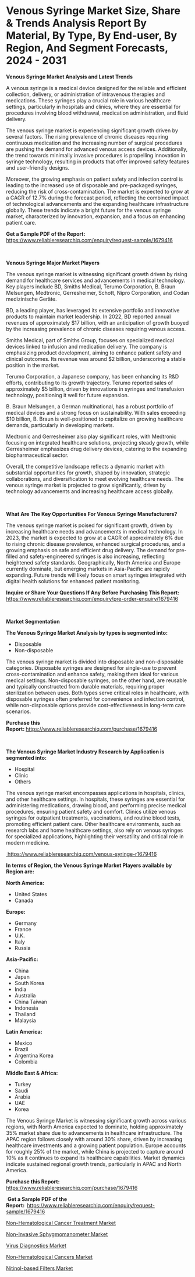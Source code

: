 <p><h1>Venous Syringe Market Size, Share & Trends Analysis Report By Material, By Type, By End-user, By Region, And Segment Forecasts, 2024 - 2031</h1></p><p><strong>Venous Syringe Market Analysis and Latest Trends</strong></p>
<p><p>A venous syringe is a medical device designed for the reliable and efficient collection, delivery, or administration of intravenous therapies and medications. These syringes play a crucial role in various healthcare settings, particularly in hospitals and clinics, where they are essential for procedures involving blood withdrawal, medication administration, and fluid delivery.</p><p>The venous syringe market is experiencing significant growth driven by several factors. The rising prevalence of chronic diseases requiring continuous medication and the increasing number of surgical procedures are pushing the demand for advanced venous access devices. Additionally, the trend towards minimally invasive procedures is propelling innovation in syringe technology, resulting in products that offer improved safety features and user-friendly designs. </p><p>Moreover, the growing emphasis on patient safety and infection control is leading to the increased use of disposable and pre-packaged syringes, reducing the risk of cross-contamination. The market is expected to grow at a CAGR of 12.7% during the forecast period, reflecting the combined impact of technological advancements and the expanding healthcare infrastructure globally. These trends indicate a bright future for the venous syringe market, characterized by innovation, expansion, and a focus on enhancing patient care.</p></p>
<p><strong>Get a Sample PDF of the Report:&nbsp;</strong> <a href="https://www.reliableresearchiq.com/enquiry/request-sample/1679416?utm_campaign=1132&utm_medium=2&utm_source=Github&utm_content=ia&utm_term=14102024&utm_id=venous-syringe">https://www.reliableresearchiq.com/enquiry/request-sample/1679416</a></p>
<p>&nbsp;</p>
<p><strong>Venous Syringe Major Market Players</strong></p>
<p><p>The venous syringe market is witnessing significant growth driven by rising demand for healthcare services and advancements in medical technology. Key players include BD, Smiths Medical, Terumo Corporation, B. Braun Melsungen, Medtronic, Gerresheimer, Schott, Nipro Corporation, and Codan medizinische Geräte.</p><p>BD, a leading player, has leveraged its extensive portfolio and innovative products to maintain market leadership. In 2022, BD reported annual revenues of approximately $17 billion, with an anticipation of growth buoyed by the increasing prevalence of chronic diseases requiring venous access.</p><p>Smiths Medical, part of Smiths Group, focuses on specialized medical devices linked to infusion and medication delivery. The company is emphasizing product development, aiming to enhance patient safety and clinical outcomes. Its revenue was around $2 billion, underscoring a stable position in the market.</p><p>Terumo Corporation, a Japanese company, has been enhancing its R&D efforts, contributing to its growth trajectory. Terumo reported sales of approximately $5 billion, driven by innovations in syringes and transfusion technology, positioning it well for future expansion.</p><p>B. Braun Melsungen, a German multinational, has a robust portfolio of medical devices and a strong focus on sustainability. With sales exceeding $10 billion, B. Braun is well-positioned to capitalize on growing healthcare demands, particularly in developing markets.</p><p>Medtronic and Gerresheimer also play significant roles, with Medtronic focusing on integrated healthcare solutions, projecting steady growth, while Gerresheimer emphasizes drug delivery devices, catering to the expanding biopharmaceutical sector.</p><p>Overall, the competitive landscape reflects a dynamic market with substantial opportunities for growth, shaped by innovation, strategic collaborations, and diversification to meet evolving healthcare needs. The venous syringe market is projected to grow significantly, driven by technology advancements and increasing healthcare access globally.</p></p>
<p>&nbsp;</p>
<p><strong>What Are The Key Opportunities For Venous Syringe Manufacturers?</strong></p>
<p><p>The venous syringe market is poised for significant growth, driven by increasing healthcare needs and advancements in medical technology. In 2023, the market is expected to grow at a CAGR of approximately 6% due to rising chronic disease prevalence, enhanced surgical procedures, and a growing emphasis on safe and efficient drug delivery. The demand for pre-filled and safety-engineered syringes is also increasing, reflecting heightened safety standards. Geographically, North America and Europe currently dominate, but emerging markets in Asia-Pacific are rapidly expanding. Future trends will likely focus on smart syringes integrated with digital health solutions for enhanced patient monitoring.</p></p>
<p><strong>Inquire or Share Your Questions If Any Before Purchasing This Report:</strong> <a href="https://www.reliableresearchiq.com/enquiry/pre-order-enquiry/1679416?utm_campaign=1132&utm_medium=2&utm_source=Github&utm_content=ia&utm_term=14102024&utm_id=venous-syringe">https://www.reliableresearchiq.com/enquiry/pre-order-enquiry/1679416</a></p>
<p>&nbsp;</p>
<p><strong>Market Segmentation</strong></p>
<p><strong>The Venous Syringe Market Analysis by types is segmented into:</strong></p>
<p><ul><li>Disposable</li><li>Non-disposable</li></ul></p>
<p><p>The venous syringe market is divided into disposable and non-disposable categories. Disposable syringes are designed for single-use to prevent cross-contamination and enhance safety, making them ideal for various medical settings. Non-disposable syringes, on the other hand, are reusable and typically constructed from durable materials, requiring proper sterilization between uses. Both types serve critical roles in healthcare, with disposable syringes often preferred for convenience and infection control, while non-disposable options provide cost-effectiveness in long-term care scenarios.</p></p>
<p><strong>Purchase this Report:&nbsp;</strong><a href="https://www.reliableresearchiq.com/purchase/1679416?utm_campaign=1132&utm_medium=2&utm_source=Github&utm_content=ia&utm_term=14102024&utm_id=venous-syringe">https://www.reliableresearchiq.com/purchase/1679416</a></p>
<p>&nbsp;</p>
<p><strong>The Venous Syringe Market Industry Research by Application is segmented into:</strong></p>
<p><ul><li>Hospital</li><li>Clinic</li><li>Others</li></ul></p>
<p><p>The venous syringe market encompasses applications in hospitals, clinics, and other healthcare settings. In hospitals, these syringes are essential for administering medications, drawing blood, and performing precise medical procedures, ensuring patient safety and comfort. Clinics utilize venous syringes for outpatient treatments, vaccinations, and routine blood tests, promoting efficient patient care. Other healthcare environments, such as research labs and home healthcare settings, also rely on venous syringes for specialized applications, highlighting their versatility and critical role in modern medicine.</p></p>
<p><a href="https://www.reliableresearchiq.com/venous-syringe-r1679416?utm_campaign=1132&utm_medium=2&utm_source=Github&utm_content=ia&utm_term=14102024&utm_id=venous-syringe">&nbsp;https://www.reliableresearchiq.com/venous-syringe-r1679416</a></p>
<p><strong>In terms of Region, the Venous Syringe Market Players available by Region are:</strong></p>
<p>
    <p> <strong> North America: </strong>
        <ul>
            <li>United States</li>
            <li>Canada</li>
        </ul>
        </p> 
    <p> <strong> Europe: </strong>
        <ul>
            <li>Germany</li>
            <li>France</li>
            <li>U.K.</li>
            <li>Italy</li>
            <li>Russia</li>
        </ul>
        </p> 
    <p> <strong> Asia-Pacific: </strong>
        <ul>
            <li>China</li>
            <li>Japan</li>
            <li>South Korea</li>
            <li>India</li>
            <li>Australia</li>
            <li>China Taiwan</li>
            <li>Indonesia</li>
            <li>Thailand</li>
            <li>Malaysia</li>
        </ul>
        </p> 
    <p> <strong> Latin America: </strong>
        <ul>
            <li>Mexico</li>
            <li>Brazil</li>
            <li>Argentina Korea</li>
            <li>Colombia</li>
        </ul>
        </p> 
    <p> <strong> Middle East & Africa: </strong>
        <ul>
            <li>Turkey</li>
            <li>Saudi</li>
            <li>Arabia</li>
            <li>UAE</li>
            <li>Korea</li>
        </ul>
    </p>
    </p>
<p><p>The Venous Syringe Market is witnessing significant growth across various regions, with North America expected to dominate, holding approximately 35% market share due to advancements in healthcare infrastructure. The APAC region follows closely with around 30% share, driven by increasing healthcare investments and a growing patient population. Europe accounts for roughly 25% of the market, while China is projected to capture around 10% as it continues to expand its healthcare capabilities. Market dynamics indicate sustained regional growth trends, particularly in APAC and North America.</p></p>
<p><strong>Purchase this Report: </strong><a href="https://www.reliableresearchiq.com/purchase/1679416?utm_campaign=1132&utm_medium=2&utm_source=Github&utm_content=ia&utm_term=14102024&utm_id=venous-syringe">https://www.reliableresearchiq.com/purchase/1679416</a></p>
<p>&nbsp;<strong>Get a Sample PDF of the Report:&nbsp;&nbsp;</strong><a href="https://www.reliableresearchiq.com/enquiry/request-sample/1679416?utm_campaign=1132&utm_medium=2&utm_source=Github&utm_content=ia&utm_term=14102024&utm_id=venous-syringe">https://www.reliableresearchiq.com/enquiry/request-sample/1679416</a></p>
<p><strong></strong></p>
<p><p><a href="https://www.linkedin.com/pulse/global-non-hematological-cancer-treatment-market-size-trends-fv5ec?utm_campaign=1132&utm_medium=2&utm_source=Github&utm_content=ia&utm_term=14102024&utm_id=venous-syringe">Non-Hematological Cancer Treatment Market</a></p><p><a href="https://www.linkedin.com/pulse/in-depth-analysis-global-non-invasive-sphygmomanometer-market-49ilc?utm_campaign=1132&utm_medium=2&utm_source=Github&utm_content=ia&utm_term=14102024&utm_id=venous-syringe">Non-Invasive Sphygmomanometer Market</a></p><p><a href="https://github.com/stumpefzclearez/Market-Research-Report-List-1/blob/main/virus-diagnostics-market.md?utm_campaign=1132&utm_medium=2&utm_source=Github&utm_content=ia&utm_term=14102024&utm_id=venous-syringe">Virus Diagnostics Market</a></p><p><a href="https://www.linkedin.com/pulse/global-non-hematological-cancers-nexus-sector-confluences-regional-bs2dc?utm_campaign=1132&utm_medium=2&utm_source=Github&utm_content=ia&utm_term=14102024&utm_id=venous-syringe">Non-Hematological Cancers Market</a></p><p><a href="https://github.com/loftinirkaakcsu/Market-Research-Report-List-1/blob/main/nitinol-based-filters-market.md?utm_campaign=1132&utm_medium=2&utm_source=Github&utm_content=ia&utm_term=14102024&utm_id=venous-syringe">Nitinol-based Filters Market</a></p></p>